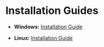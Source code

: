 # Installation Guides

- **Windows:** [Installation Guide](INSTALL-WINDOWS.md)

- **Linux:** [Installation Guide](INSTALL-LINUX.md)
